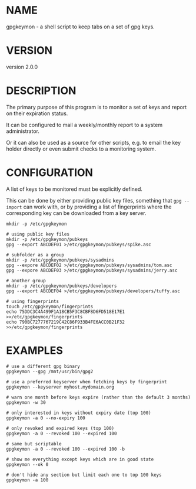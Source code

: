 # NAME

gpgkeymon - a shell script to keep tabs on a set of gpg keys.

# VERSION

version 2.0.0

# DESCRIPTION

The primary purpose of this program is to monitor a set of keys and report on their expiration status.

It can be configured to mail a weekly/monthly report to a system administrator.

Or it can also be used as a source for other scripts, e.g. to email the key holder directly or even submit checks to a monitoring system.


# CONFIGURATION

A list of keys to be monitored must be explicitly defined.

This can be done by either providing public key files, something that `gpg --import` can work with, or by providing a list of fingerprints where the corresponding key can be downloaded from a key server.

	mkdir -p /etc/gpgkeymon

	# using public key files
	mkdir -p /etc/gpgkeymon/pubkeys
	gpg --export ABCDEF01 >/etc/gpgkeymon/pubkeys/spike.asc

	# subfolder as a group
	mkdir -p /etc/gpgkeymon/pubkeys/sysadmins
	gpg --expore ABCDEF02 >/etc/gpgkeymon/pubkeys/sysadmins/tom.asc
	gpg --expore ABCDEF03 >/etc/gpgkeymon/pubkeys/sysadmins/jerry.asc

	# another group
	mkdir -p /etc/gpgkeymon/pubkeys/developers
	gpg --export ABCDEF04 >/etc/gpgkeymon/pubkeys/developers/tuffy.asc

	# using fingerprints
	touch /etc/gpgkeymon/fingerprints
	echo 75DDC3C4A499F1A18CB5F3C8CBF8D6FD518E17E1 >>/etc/gpgkeymon/fingerprints
	echo 790BC7277767219C42C86F933B4FE6ACC0B21F32 >>/etc/gpgkeymon/fingerprints


# EXAMPLES

	# use a different gpg binary
	gpgkeymon --gpg /mnt/usr/bin/gpg2

	# use a preferred keyserver when fetching keys by fingerprint
	gpgkeymon --keyserver myhost.mydomain.org

	# warn one month before keys expire (rather than the default 3 months)
	gpgkeymon -w 30

	# only interested in keys without expiry date (top 100)
	gpgkeymon -a 0 --no-expiry 100

	# only revoked and expired keys (top 100)
	gpgkeymon -a 0 --revoked 100 --expired 100

	# same but scriptable
	gpgkeymon -a 0 --revoked 100 --expired 100 -b

	# show me everything except keys which are in good state
	gpgkeymon --ok 0

	# don't hide any section but limit each one to top 100 keys
	gpgkeymon -a 100
